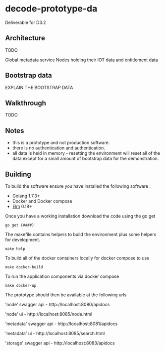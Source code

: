 # decode-prototype-da

Deliverable for D3.2

Architecture
------------

TODO

Global metadata service
Nodes holding their IOT data and entitlement data


Bootstrap data
--------------

EXPLAIN THE BOOTSTRAP DATA

Walkthrough
-----------

TODO


Notes
-----

- this is a prototype and not production software.
- there is no authentication and authentication.
- all data is held in memory - resetting the environment will reset all of the data except for a small amount of bootstrap data for the demonstration.

Building
--------

To build the software ensure you have installed the following software :

- Golang 1.7.3+
- Docker and Docker compose
- [Elm]( https://guide.elm-lang.org/install.html) 0.18+


Once you have a working installation download the code using the go get

```
go get {####}
```

The makefile contains helpers to build the environment plus some helpers for development.


```
make help
```

To build all of the docker containers locally for docker compose to use

```
make docker-build
```

To run the application components via docker compose

```
make docker-up
```

The prototype should then be available at the following urls 

'node' swagger api - http://localhost:8080/apidocs

'node' ui - http://localhost:8085/node.html

'metadata' swagger api - http://localhost:8081/apidocs

'metadata' ui - http://localhost:8085/search.html

'storage' swagger api - http://localhost:8083/apidocs

